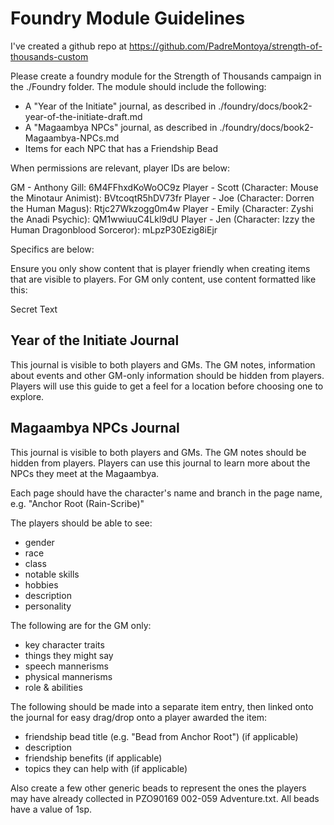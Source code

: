 # Foundry Module Guidelines

I've created a github repo at https://github.com/PadreMontoya/strength-of-thousands-custom

Please create a foundry module for the Strength of Thousands campaign in the ./Foundry folder.  The module should include the following:

- A "Year of the Initiate" journal, as described in ./foundry/docs/book2-year-of-the-initiate-draft.md
- A "Magaambya NPCs" journal, as described in ./foundry/docs/book2-Magaambya-NPCs.md
- Items for each NPC that has a Friendship Bead

When permissions are relevant, player IDs are below:

GM - Anthony Gill: 6M4FFhxdKoWoOC9z
Player - Scott (Character: Mouse the Minotaur Animist): BVtcoqtR5hDV73fr
Player - Joe (Character: Dorren the Human Magus): Rtjc27Wkzogg0m4w
Player - Emily (Character: Zyshi the Anadi Psychic): QM1wwiuuC4Lkl9dU
Player - Jen (Character: Izzy the Human Dragonblood Sorceror): mLpzP30Ezig8iEjr

Specifics are below:

Ensure you only show content that is player friendly when creating items that are visible to players.  For GM only content, use content formatted like this:

<div data-visibility="gm">
    <p>Secret Text</p>
</div>

## Year of the Initiate Journal

This journal is visible to both players and GMs.  The GM notes, information about events and other GM-only information should be hidden from players.  Players will use this guide to get a feel for a location before choosing one to explore.

## Magaambya NPCs Journal

This journal is visible to both players and GMs.  The GM notes should be hidden from players.  Players can use this journal to learn more about the NPCs they meet at the Magaambya.

Each page should have the character's name and branch in the page name, e.g. "Anchor Root (Rain-Scribe)"

The players should be able to see:
- gender
- race
- class
- notable skills
- hobbies
- description
- personality

The following are for the GM only:
- key character traits
- things they might say
- speech mannerisms
- physical mannerisms
- role & abilities

The following should be made into a separate item entry, then linked onto the journal for easy drag/drop onto a player awarded the item:
- friendship bead title  (e.g. "Bead from Anchor Root") (if applicable)
- description
- friendship benefits (if applicable)
- topics they can help with (if applicable)

Also create a few other generic beads to represent the ones the players may have already collected in PZO90169 002-059 Adventure.txt.  All beads have a value of 1sp.
